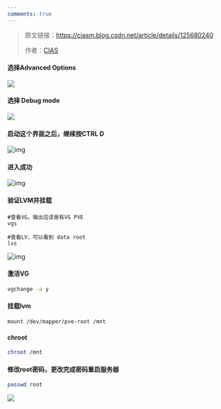 ```yaml
---
comments: true
---
```

    
> 原文链接：https://ciasm.blog.csdn.net/article/details/125680240
>
> 作者：[CIAS](https://ciasm.blog.csdn.net/)

#### 选择Advanced Options

![](https://cdn.zhangz.cc/blog/3646fd65aa3d4b42adab20928b256dfb.png)

#### 选择 Debug mode

![](https://cdn.zhangz.cc/blog/2f4f6380525a43c9978984b816bc20c1.png)

#### 启动这个界面之后，继续按CTRL D

![img](https://cdn.zhangz.cc/blog/07356f4cd1d8438695ea38dfb1f40d1b.png)

#### 进入成功

![img](https://cdn.zhangz.cc/blog/7d539bc175b94ec181acf35c177147dd.png)

#### 验证LVM并挂载

```
#查看VG，输出应该是有VG PVE
vgs
 
#查看LV，可以看到 data root 
lvs
```

![img](https://cdn.zhangz.cc/blog/34f8f20bf57e4617a57a60abe86d04b2.png)

#### 激活VG

```bash
vgchange -a y 
```

#### 挂载lvm

```cobol
mount /dev/mapper/pve-root /mnt
```

#### chroot

```bash
chroot /mnt
```

#### 修改root密码，更改完成密码重启服务器

```bash
passwd root
```

![](https://cdn.zhangz.cc/blog/fbb0bc6b80a74468ba6a5c7d8d5bc5e5.png)